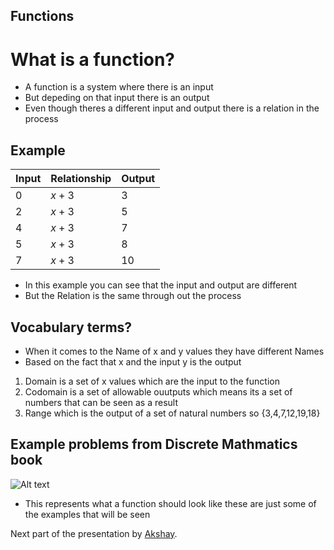 ## Functions

# What is a function?
- A function is a system where there is an input
- But depeding on that input there is an output
- Even though theres a different input and output there is a relation in the process

## Example

| Input | Relationship | Output |
| ----------- | ----------- | --------- |
| 0 | $x+3$ | 3 |
| 2 | $x+3$ | 5 |
| 4 | $x+3$ | 7 |
| 5 | $x+3$ | 8 |
| 7 | $x+3$ | 10 |

- In this example you can see that the input and output are different
- But the Relation is the same through out the process

## Vocabulary terms?
- When it comes to the Name of x and y values they have different Names
- Based on the fact that x and the input y is the output
 1. Domain is a set of x values which are the input to the function
 2. Codomain is a set of allowable ouutputs which means its a set of numbers that can be seen as a result
 3. Range which is the output of a set of natural numbers so {3,4,7,12,19,18}

 ## Example problems from Discrete Mathmatics book

 ![Alt text](<Screenshot 2024-02-06 at 7.52.49 AM.png>)

- This represents what a function should look like these are just some of the examples that will be seen

Next part of the presentation by [Akshay](https://github.com/AkshayKuchibhatla/csc208/blob/main/Chapter_0.4_Presentation_(40_42).md).
